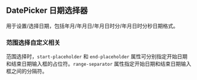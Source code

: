 <div class="demo-header">
<p class="overviewicon">
  <span class="wapi-form-datepicker"/>
</p>

## DatePicker 日期选择器

<nova-uxlink widget-name="DatePicker"></nova-uxlink>

用于设置/选择日期，包括年月/年月日/年月日时分/年月日时分秒日期格式。
</div>

### 范围选择自定义相关

范围选择时，`start-placeholder` 和 `end-placeholder` 属性可分别指定开始日期和结束日期输入框的占位符。`range-separator` 属性指定开始日期和结束日期输入框之间的分隔符。

<nova-demo-view link="date-picker/custom-range.vue"></nova-demo-view>

<br>

